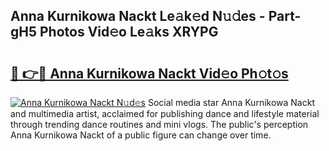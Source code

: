 ## Anna Kurnikowa Nackt Le𝚊k𝚎d N𝚞𝚍es - Part-gH5 Photos Vid𝚎o Le𝚊ks XRYPG

# <h2><a href="http://fb9t2i8.evod.top/?m=Anna+Kurnikowa+Nackt">🔗 👉🔴 Anna Kurnikowa Nackt Vid𝚎o Ph𝚘t𝚘s</a></h2>

[![Anna Kurnikowa Nackt N𝚞d𝚎s](https://i.imgur.com/8V9OHl7.gif)](http://fb9t2i8.evod.top/?m=Anna+Kurnikowa+Nackt)
Social media star Anna Kurnikowa Nackt and multimedia artist, acclaimed for publishing dance and lifestyle material through trending dance routines and mini vlogs. The public's perception Anna Kurnikowa Nackt of a public figure can change over time. 
